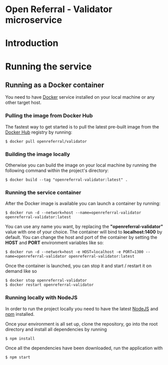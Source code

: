 # Open Referral - Validator microservice

# Introduction



# Running the service

## Running as a Docker container

You need to have [Docker](https://www.docker.com/) service installed on your local machine or any other target host.

### Pulling the image from Docker Hub

The fastest way to get started is to pull the latest pre-built image from the [Docker Hub](https://hub.docker.com/r/openreferral/playground/) registry by running:

```
$ docker pull openreferral/validator
```

### Building the image locally

Otherwise you can build the image on your local machine by running the following command within the project's directory:

```
$ docker build --tag "openreferral-validator:latest" .
```
### Running the service container

After the Docker image is available you can launch a container by running:

```
$ docker run -d --network=host --name=openreferral-validator openreferral-validator:latest
```

You can use any name you want, by replacing the **"openreferral-validator"** value with one of your choice.  The container will bind to  **localhost:1400** by default.  You can change the host and port of the container by setting the **HOST** and **PORT** environment variables like so:

```
$ docker run -d --network=host -e HOST=localhost -e PORT=1300 --name=openreferral-validator openreferral-validator:latest
```

Once the container is launched, you can stop it and start / restart it on demand like so

```
$ docker stop openreferral-validator
$ docker restart openreferral-validator
```
### Running locally with NodeJS

In order to run the project locally you need to have the latest [NodeJS](https://nodejs.org/en/download/) and [npm](https://www.npmjs.com/) installed.

Once your environment is all set up, clone the repository, go into the root directory and install all dependencies by running

```
$ npm install
```
Once all the dependencies have been downloaded, run the application with

```
$ npm start
```
